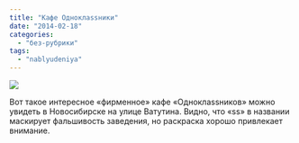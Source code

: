 ```yaml
---
title: "Кафе Одноклаssники"
date: "2014-02-18"
categories: 
  - "без-рубрики"
tags: 
  - "nablyudeniya"
---
```


![](/blog/assets/img/kafe-odnoklassniki-lg.jpg)

Вот такое интересное «фирменное» кафе «Одноклаssников» можно увидеть в Новосибирске на улице Ватутина. Видно, что «ss» в названии маскирует фальшивость заведения, но раскраска хорошо привлекает внимание.

